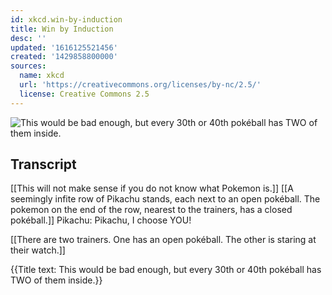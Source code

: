 ```yaml
---
id: xkcd.win-by-induction
title: Win by Induction
desc: ''
updated: '1616125521456'
created: '1429858800000'
sources:
  name: xkcd
  url: 'https://creativecommons.org/licenses/by-nc/2.5/'
  license: Creative Commons 2.5
---
```

![This would be bad enough, but every 30th or 40th pokéball has TWO of them inside.](https://imgs.xkcd.com/comics/win_by_induction.png)

## Transcript
[[This will not make sense if you do not know what Pokemon is.]]
[[A seemingly infite row of Pikachu stands, each next to an open pokéball. The pokemon on the end of the row, nearest to the trainers, has a closed pokéball.]]
Pikachu: Pikachu, I choose YOU!

[[There are two trainers. One has an open pokéball. The other is staring at their watch.]]

{{Title text: This would be bad enough, but every 30th or 40th pokéball has TWO of them inside.}}
